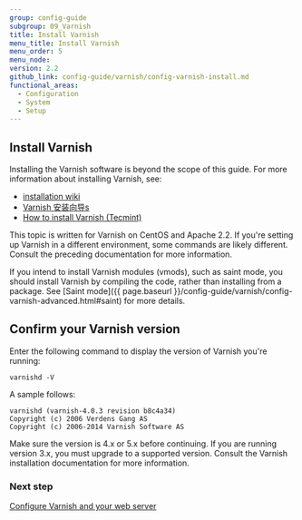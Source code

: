 ```yaml
---
group: config-guide
subgroup: 09_Varnish
title: Install Varnish
menu_title: Install Varnish
menu_order: 5
menu_node:
version: 2.2
github_link: config-guide/varnish/config-varnish-install.md
functional_areas:
  - Configuration
  - System
  - Setup
---
```


<h2 id="config-varnish-install">Install Varnish</h2>
Installing the Varnish software is beyond the scope of this guide. For more information about installing Varnish, see:

*	<a href="http://wiki.mikejung.biz/Varnish" target="_blank">installation wiki</a>
*	<a href="https://www.varnish-cache.org/docs" target="_blank">Varnish 安装向导s</a>
*	<a href="http://www.tecmint.com/install-varnish-cache-web-accelerator" target="_blank">How to install Varnish (Tecmint)</a>

<div class="bs-callout bs-callout-info" id="info" markdown="1">
This topic is written for Varnish on CentOS and Apache 2.2. If you're setting up Varnish in a different environment, some commands are likely different. Consult the preceding documentation for more information.

If you intend to install Varnish modules (vmods), such as saint mode, you should install Varnish by compiling the code, rather than installing from a package. See [Saint mode]({{ page.baseurl }}/config-guide/varnish/config-varnish-advanced.html#saint) for more details.
</div>

<h2 id="config-varnish-version">Confirm your Varnish version</h2>
Enter the following command to display the version of Varnish you're running:

	varnishd -V

A sample follows:

	varnishd (varnish-4.0.3 revision b8c4a34)
	Copyright (c) 2006 Verdens Gang AS
	Copyright (c) 2006-2014 Varnish Software AS

Make sure the version is 4.x or 5.x before continuing. If you are running version 3.x, you must upgrade to a supported version. Consult the Varnish installation documentation for more information.

### Next step
<a href="{{ page.baseurl }}/config-guide/varnish/config-varnish-configure.html">Configure Varnish and your web server</a>

